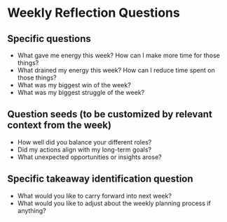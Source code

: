 # Weekly Reflection Questions

## Specific questions

- What gave me energy this week? How can I make more time for those things?
- What drained my energy this week? How can I reduce time spent on those things?
- What was my biggest win of the week?
- What was my biggest struggle of the week?

## Question seeds (to be customized by relevant context from the week)

- How well did you balance your different roles?
- Did my actions align with my long-term goals?
- What unexpected opportunities or insights arose?

## Specific takeaway identification question

- What would you like to carry forward into next week?
- What would you like to adjust about the weekly planning process if anything?
